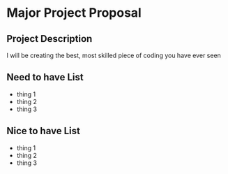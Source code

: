 # Major Project Proposal

## Project Description

I will be creating the best, most skilled piece of coding you have ever seen

## Need to have List

- thing 1
- thing 2
- thing 3

## Nice to have List

- thing 1
- thing 2
- thing 3
